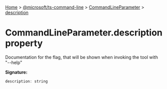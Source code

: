 [Home](./index) &gt; [@microsoft/ts-command-line](./ts-command-line.md) &gt; [CommandLineParameter](./ts-command-line.commandlineparameter.md) &gt; [description](./ts-command-line.commandlineparameter.description.md)

# CommandLineParameter.description property

Documentation for the flag, that will be shown when invoking the tool with "--help"

**Signature:**
```javascript
description: string
```
